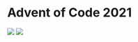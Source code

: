 Advent of Code 2021
===================

![](https://img.shields.io/badge/stars%20⭐-20-yellow) ![](https://img.shields.io/badge/days%20completed-10-red)